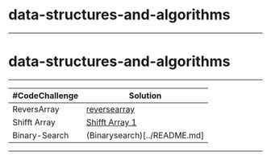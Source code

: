 # data-structures-and-algorithms
*****
# data-structures-and-algorithms
*****
|#CodeChallenge | Solution |
| --- | --- |
| ReversArray |[reversearray](/reversearray)| 
|Shifft Array |[Shifft Array 1](array-insert-shift) |
| Binary-Search  | (Binarysearch)[../README.md] |
*******

